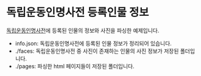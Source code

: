 # 독립운동인명사전 등록인물 정보
[독립운동인명사전](https://search.i815.or.kr/)에 등록된 인물의 정보와 사진을 파싱한 예제입니다.
- info.json: 독립운동인명사전에 등록된 인물 정보가 정리되어 있습니다.
- ./faces: 독립운동인명사전 중 사진이 존재하는 인물의 사진 정보가 저장된 폴더입니다.
- ./pages: 파싱한 html 페이지들이 저장된 폴더입니다.